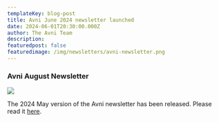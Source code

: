 ```yaml
---
templateKey: blog-post
title: Avni June 2024 newsletter launched
date: 2024-06-01T20:30:00.000Z
author: The Avni Team
description:
featuredpost: false
featuredimage: /img/newsletters/avni-newsletter.png
---
```


### Avni August Newsletter

<a href="https://mailchi.mp/636fdef89a64/avni-newsletter-may-updates-13660305">
<img src="/img/newsletters/avni-newsletter.png">
</a>

<br>

The 2024 May version of the Avni newsletter has been released. Please read it [here](https://mailchi.mp/636fdef89a64/avni-newsletter-may-updates-13660305). 

<br>
<br>
<br>
